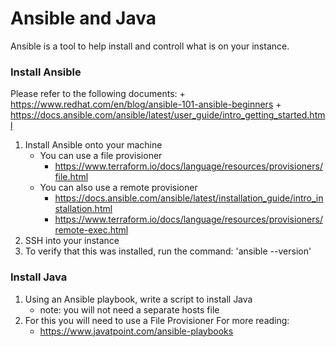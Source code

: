 # Ansible and Java

Ansible is a tool to help install and controll what is on your instance.

### Install Ansible
Please refer to the following documents:
    + https://www.redhat.com/en/blog/ansible-101-ansible-beginners
    + https://docs.ansible.com/ansible/latest/user_guide/intro_getting_started.html
1. Install Ansible onto your machine
   + You can use a file provisioner
        + https://www.terraform.io/docs/language/resources/provisioners/file.html
    + You can also use a remote provisioner
        + https://docs.ansible.com/ansible/latest/installation_guide/intro_installation.html
        + https://www.terraform.io/docs/language/resources/provisioners/remote-exec.html
2. SSH into your instance
3. To verify that this was installed, run the command: 'ansible --version'

### Install Java
1. Using an Ansible playbook, write a script to install Java
   + note: you will not need a separate hosts file
2. For this you will need to use a File Provisioner 
For more reading: 
   + https://www.javatpoint.com/ansible-playbooks

